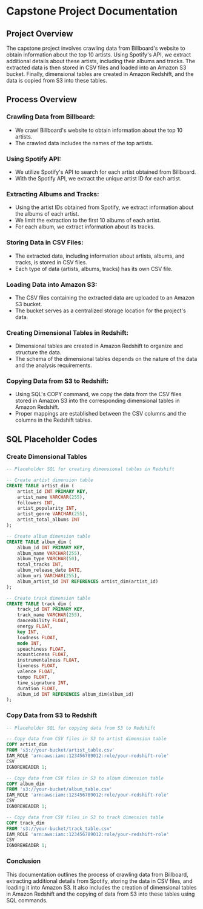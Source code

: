 # Capstone Project Documentation

## Project Overview
The capstone project involves crawling data from Billboard's website to obtain information about the top 10 artists. Using Spotify's API, we extract additional details about these artists, including their albums and tracks. The extracted data is then stored in CSV files and loaded into an Amazon S3 bucket. Finally, dimensional tables are created in Amazon Redshift, and the data is copied from S3 into these tables.

## Process Overview
### Crawling Data from Billboard:
- We crawl Billboard's website to obtain information about the top 10 artists.
- The crawled data includes the names of the top artists.

### Using Spotify API:
- We utilize Spotify's API to search for each artist obtained from Billboard.
- With the Spotify API, we extract the unique artist ID for each artist.

### Extracting Albums and Tracks:
- Using the artist IDs obtained from Spotify, we extract information about the albums of each artist.
- We limit the extraction to the first 10 albums of each artist.
- For each album, we extract information about its tracks.

### Storing Data in CSV Files:
- The extracted data, including information about artists, albums, and tracks, is stored in CSV files.
- Each type of data (artists, albums, tracks) has its own CSV file.

### Loading Data into Amazon S3:
- The CSV files containing the extracted data are uploaded to an Amazon S3 bucket.
- The bucket serves as a centralized storage location for the project's data.

### Creating Dimensional Tables in Redshift:
- Dimensional tables are created in Amazon Redshift to organize and structure the data.
- The schema of the dimensional tables depends on the nature of the data and the analysis requirements.

### Copying Data from S3 to Redshift:
- Using SQL's COPY command, we copy the data from the CSV files stored in Amazon S3 into the corresponding dimensional tables in Amazon Redshift.
- Proper mappings are established between the CSV columns and the columns in the Redshift tables.

## SQL Placeholder Codes
### Create Dimensional Tables
```sql
-- Placeholder SQL for creating dimensional tables in Redshift

-- Create artist dimension table
CREATE TABLE artist_dim (
    artist_id INT PRIMARY KEY,
    artist_name VARCHAR(255),
    followers INT,
    artist_popularity INT,
    artist_genre VARCHAR(255),
    artist_total_albums INT
);

-- Create album dimension table
CREATE TABLE album_dim (
    album_id INT PRIMARY KEY,
    album_name VARCHAR(255),
    album_type VARCHAR(50),
    total_tracks INT,
    album_release_date DATE,
    album_uri VARCHAR(255),
    album_artist_id INT REFERENCES artist_dim(artist_id)
);

-- Create track dimension table
CREATE TABLE track_dim (
    track_id INT PRIMARY KEY,
    track_name VARCHAR(255),
    danceability FLOAT,
    energy FLOAT,
    key INT,
    loudness FLOAT,
    mode INT,
    speachiness FLOAT,
    acousticness FLOAT,
    instrumentalness FLOAT,
    liveness FLOAT,
    valence FLOAT,
    tempo FLOAT,
    time_signature INT,
    duration FLOAT,
    album_id INT REFERENCES album_dim(album_id)
);
```

### Copy Data from S3 to Redshift
```sql
-- Placeholder SQL for copying data from S3 to Redshift

-- Copy data from CSV files in S3 to artist dimension table
COPY artist_dim
FROM 's3://your-bucket/artist_table.csv'
IAM_ROLE 'arn:aws:iam::123456789012:role/your-redshift-role'
CSV
IGNOREHEADER 1;

-- Copy data from CSV files in S3 to album dimension table
COPY album_dim
FROM 's3://your-bucket/album_table.csv'
IAM_ROLE 'arn:aws:iam::123456789012:role/your-redshift-role'
CSV
IGNOREHEADER 1;

-- Copy data from CSV files in S3 to track dimension table
COPY track_dim
FROM 's3://your-bucket/track_table.csv'
IAM_ROLE 'arn:aws:iam::123456789012:role/your-redshift-role'
CSV
IGNOREHEADER 1;
```


### Conclusion
This documentation outlines the process of crawling data from Billboard, extracting additional details from Spotify, storing the data in CSV files, and loading it into Amazon S3. It also includes the creation of dimensional tables in Amazon Redshift and the copying of data from S3 into these tables using SQL commands.
